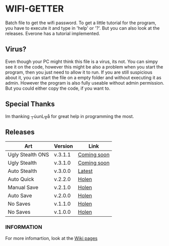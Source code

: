 # WIFI-GETTER
Batch file to get the wifi password. To get a little tutorial for the program, you have to execute it and type in 'help' or '?'. But you can also look at the releases. Everone has a tutorial implemented.

## Virus?

Even though your PC might think this file is a virus, its not. You can simpy see it on the code, however  this might be also a problem when you start the program, then you just need to allow it to run.
If you are still suspicious about it, you can start the file on a empty folder and without executing it as admin. However the program is also fully useable without admin permission.
But you could either copy the code, if you want to.

## Special Thanks

Im thanking ┬úunL╦å for great help in programming the most.

## Releases

   Art          | Version | Link
----------------|---------|-----------------
Ugly Stealth ONS| v.3.1.1 | [Coming soon]()
Ugly Stealth    | v.3.1.0 | [Coming soon]()
Auto Stealth    | v.3.0.0 | [Latest](https://github.com/Minz16/WIFI-GETTER/releases/download/v.3.0.0/WIFI-GETTER.bat)
Auto Quick      | v.2.2.0 | [Holen](https://github.com/Minz16/WIFI-GETTER/releases/download/v.2.2.0/WIFI-GETTER.bat)
Manual Save     | v.2.1.0 | [Holen](https://github.com/Minz16/WIFI-GETTER/releases/download/v.2.1.0/WIFI-GETTER.bat)
Auto Save       | v.2.0.0 | [Holen](https://github.com/Minz16/WIFI-GETTER/releases/download/v.2.0.0/WIFI-GETTER.bat)
No Saves        | v.1.1.0 | [Holen](https://github.com/Minz16/WIFI-GETTER/releases/download/v.1.1.0/WIFI-GETTER.bat)
No Saves        | v.1.0.0 | [Holen](https://github.com/Minz16/WIFI-GETTER/releases/download/v.1.0.0/WIFI.GETTER.bat)

### INFORMATION
For more infomartion, look at the [Wiki pages](https://github.com/Minz16/WIFI-GETTER/wiki)
